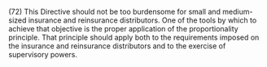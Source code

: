 (72) This Directive should not be too burdensome for small and medium-sized insurance and reinsurance distributors. One of the tools by which to achieve that objective is the proper application of the proportionality principle. That principle should apply both to the requirements imposed on the insurance and reinsurance distributors and to the exercise of supervisory powers.
